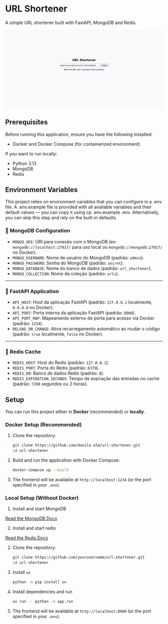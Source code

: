 # URL Shortener

A simple URL shortener built with FastAPI, MongoDB and Redis.

![alt text](docs/_media/preview.png)

## Prerequisites

Before running this application, ensure you have the following installed:

* Docker and Docker Compose (for containerized environment)

If you want to run locally:

* Python 3.13
* MongoDB
* Redis

## Environment Variables

This project relies on environment variables that you can configure in a .env file. A .env.example file is provided with all available variables and their default values — you can copy it using cp .env.example .env. Alternatively, you can skip this step and rely on the built-in defaults.

### 🔗 MongoDB Configuration

* `MONGO_URI`: URI para conexão com o MongoDB
  (ex: `mongodb://localhost:27017/` para uso local ou `mongodb://mongodb:27017/` no Docker).
* `MONGO_USERNAME`: Nome de usuário do MongoDB (padrão: `admin`).
* `MONGO_PASSWORD`: Senha do MongoDB (padrão: `secret`).
* `MONGO_DATABASE`: Nome do banco de dados (padrão: `url_shortener`).
* `MONGO_COLLECTION`: Nome da coleção (padrão: `urls`).

---

### 🚀 FastAPI Application

* `API_HOST`: Host da aplicação FastAPI
  (padrão: `127.0.0.1` localmente, `0.0.0.0` no Docker).
* `API_PORT`: Porta interna da aplicação FastAPI (padrão: `8000`).
* `API_PORT_MAP`: Mapeamento externo de porta para acesso via Docker (padrão: `1234`).
* `RELOAD_ON_CHANGE`: Ativa recarregamento automático ao mudar o código
  (padrão: `true` localmente, `false` no Docker).

---

### 🧠 Redis Cache

* `REDIS_HOST`: Host do Redis (padrão: `127.0.0.1`).
* `REDIS_PORT`: Porta do Redis (padrão: `6379`).
* `REDIS_DB`: Banco de dados Redis (padrão: `0`).
* `REDIS_EXPIRATION_SECONDS`: Tempo de expiração das entradas no cache (padrão: `7200` segundos ou 2 horas).


## Setup

You can run this project either in **Docker** (recommended) or **locally**.

### Docker Setup (Recommended)

1. Clone the repository:

   ```bash
   git clone https://github.com/danilo-alm/url-shortener.git
   cd url-shortener
   ```

2. Build and run the application with Docker Compose:

   ```bash
   docker-compose up --build
   ```

3. The frontend will be available at `http://localhost:1234` (or the port specified in your `.env`).

### Local Setup (Without Docker)

1. Install and start MongoDB

[Read the MongoDB Docs](https://www.mongodb.com/docs/manual/installation/)

2. Install and start redis

[Read the Redis Docs](https://redis.io/docs/latest/operate/oss_and_stack/install/archive/install-redis/)

2. Clone the repository:

   ```bash
   git clone https://github.com/yourusername/url-shortener.git
   cd url-shortener
   ```

3. Install `uv`
   ```bash
   python -m pip install uv
   ```

4. Install dependencies and run
   ```bash
   uv run -- python -m app.run
   ```

5. The frontend will be available at `http://localhost:8000` (or the port specified in your `.env`).